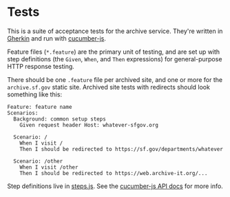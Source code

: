 # Tests

This is a suite of acceptance tests for the archive service. They're written in [Gherkin] and run with [cucumber-js].

Feature files (`*.feature`) are the primary unit of testing, and are set up with step definitions (the `Given`, `When`, and `Then` expressions) for general-purpose HTTP response testing.

There should be one `.feature` file per archived site, and one or more for the `archive.sf.gov` static site. Archived site tests with redirects should look something like this:

```feature
Feature: feature name
Scenarios:
  Background: common setup steps
    Given request header Host: whatever-sfgov.org

  Scenario: /
    When I visit /
    Then I should be redirected to https://sf.gov/departments/whatever

  Scenario: /other
    When I visit /other
    Then I should be redirected to https://web.archive-it.org/...
```

Step definitions live in [steps.js](./steps.js). See the [cucumber-js API docs](https://github.com/cucumber/cucumber-js/blob/main/docs/support_files/api_reference.md#api-reference) for more info.

[gherkin]: https://cucumber.io/docs/gherkin/reference/
[cucumber-js]: https://github.com/cucumber/cucumber-js